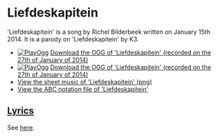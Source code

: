 # Liefdeskapitein

'Liefdeskapitein' is a song by Richel Bilderbeek
written on January 15th 2014. It is a parody on 'Liefdeskapitein' by K3.

* [![PlayOgg](http://static.fsf.org/playogg/Play_ogg_80x15.png "I support PlayOgg!")](http://playogg.org) [Download the OGG of 'Liefdeskapitein' (recorded on the 27th of January of 2014)](http://www.richelbilderbeek.nl/CD07_Liefdeskapitein_1_20140127.ogg)
* [![PlayOgg](http://static.fsf.org/playogg/Play_ogg_80x15.png "I support PlayOgg!")](http://playogg.org) [Download the OGG of 'Liefdeskapitein' (recorded on the 27th of January of 2014)](http://www.richelbilderbeek.nl/CD07_Liefdeskapitein_2_20140127.ogg)
* [View the sheet music of 'Liefdeskapitein' (png)](60_liefdeskapitein.png)
* [View the ABC notation file of 'Liefdeskapitein'](60_liefdeskapitein.abc)

## [Lyrics](60_liefdeskapitein.txt)

See [here](60_liefdeskapitein.txt).
